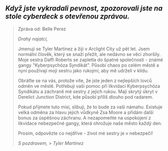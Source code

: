 ## _Když jste vykradali pevnost, zpozorovali jste na stole cyberdeck s otevřenou zprávou._

> Zpráva od: Belle Perez
>
> _Drahý najatci,_
>
> Jmenuji se Tyler Martinez a žiji v Arclight City už pět let. Jsem normální člověk, který se snaží přežít, ale nedávno se věci zhoršily. Moje sestra Daffi Roberts se zapletla do špatné společnosti - známé gangy "Kyberpsychóza Syndikát". Působí chaos po celém městě a nyní používají moji sestru jako rukojmí, aby mě udrželi v klidu.
>
> Obráťte se na vás, protože víte, že jste jeden z nejlepších lovců odměn ve městě. Potřebuji vaši pomoc při likvidaci Kyberpsychóza Syndikátu a záchraně mé sestry z jejich rukou. Mají skrytý úkryt v Derelict Junction District, kde působí příliš dlouho pod radarem.
>
> Pokud přijmete tuto misi, slibuji, že to bude za vaši námahu. Existuje velká odměna za hlavu jejich vůdkyně Zsa Moore a přidám další bonus za úspěšnou záchranu. A nezapomeňte na uspokojení z likvidace nebezpečné gangy, která ohrožuje naše město každý den.
>
> Prosím, odpovězte co nejdříve - život mé sestry je v nebezpečí!
>
> _S pozdravem,_ > _Tyler Martinez_
